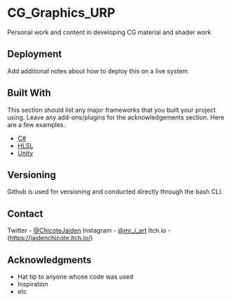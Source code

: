 # CG_Graphics_URP
Personal work and content in developing CG material and shader work

## Deployment

Add additional notes about how to deploy this on a live system

## Built With

This section should list any major frameworks that you built your project using. Leave any add-ons/plugins for the acknowledgements section. Here are a few examples.
* [C#](https://docs.microsoft.com/en-us/dotnet/csharp/)
* [HLSL](https://docs.microsoft.com/en-us/windows/win32/direct3dhlsl/dx-graphics-hlsl)
* [Unity](https://unity.com/)

## Versioning

Github is used for versioning and conducted directly through the bash CLI.

<!-- CONTACT -->
## Contact

Twitter - [@ChicoteJaiden](https://twitter.com/ChicoteJaiden)
Instagram - [@mr_i_art](https://www.instagram.com/mr_i_art/)
Itch.io - (https://jaidenchicote.itch.io/)

## Acknowledgments

* Hat tip to anyone whose code was used
* Inspiration
* etc

